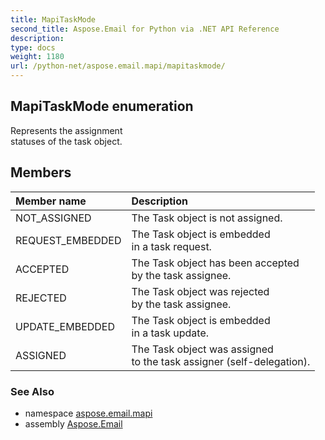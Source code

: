 ```yaml
---
title: MapiTaskMode
second_title: Aspose.Email for Python via .NET API Reference
description: 
type: docs
weight: 1180
url: /python-net/aspose.email.mapi/mapitaskmode/
---
```


## MapiTaskMode enumeration

Represents the assignment <br/>            statuses of the task object.

## Members
| Member name | Description |
| :- | :- |
|NOT_ASSIGNED|The Task object is not assigned.|
|REQUEST_EMBEDDED|The Task object is embedded <br/>            in a task request.|
|ACCEPTED|The Task object has been accepted <br/>            by the task assignee.|
|REJECTED|The Task object was rejected <br/>            by the task assignee.|
|UPDATE_EMBEDDED|The Task object is embedded <br/>            in a task update.|
|ASSIGNED|The Task object was assigned <br/>            to the task assigner (self-delegation).|

### See Also

* namespace [aspose.email.mapi](/email/python-net/aspose.email.mapi/)
* assembly [Aspose.Email](/email/python-net/)

